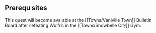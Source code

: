 ## Prerequisites

This quest will become available at the [[Towns/Vaniville Town]] Bulletin Board after defeating Wulfric in the [[Towns/Snowbelle City]] Gym.